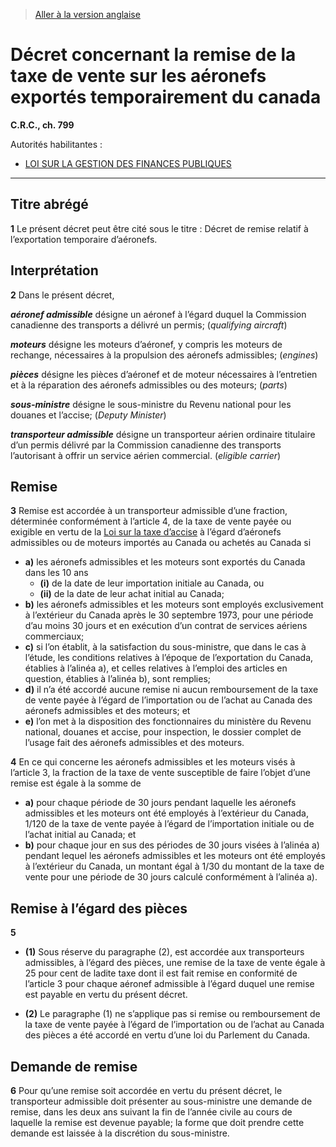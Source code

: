 > [Aller à la version anglaise](/en/Regulations/Consolidated%20Regulations%20of%20Canada/701-800/C.R.C.,%20c.%20799.md)

# Décret concernant la remise de la taxe de vente sur les aéronefs exportés temporairement du canada

**C.R.C., ch. 799**

Autorités habilitantes : 
- [LOI SUR LA GESTION DES FINANCES PUBLIQUES](/fr/Lois/Lois%20révisées%20du%20Canada/F/F-11.md)

----------



## Titre abrégé


**1** Le présent décret peut être cité sous le titre : Décret de remise relatif à l’exportation temporaire d’aéronefs.




## Interprétation


**2** Dans le présent décret,

***aéronef admissible*** désigne un aéronef à l’égard duquel la Commission canadienne des transports a délivré un permis; (*qualifying aircraft*)

***moteurs*** désigne les moteurs d’aéronef, y compris les moteurs de rechange, nécessaires à la propulsion des aéronefs admissibles; (*engines*)

***pièces*** désigne les pièces d’aéronef et de moteur nécessaires à l’entretien et à la réparation des aéronefs admissibles ou des moteurs; (*parts*)

***sous-ministre*** désigne le sous-ministre du Revenu national pour les douanes et l’accise; (*Deputy Minister*)

***transporteur admissible*** désigne un transporteur aérien ordinaire titulaire d’un permis délivré par la Commission canadienne des transports l’autorisant à offrir un service aérien commercial. (*eligible carrier*)




## Remise


**3** Remise est accordée à un transporteur admissible d’une fraction, déterminée conformément à l’article 4, de la taxe de vente payée ou exigible en vertu de la [Loi sur la taxe d’accise](/fr/Lois/Lois%20révisées%20du%20Canada/E/E-15.md) à l’égard d’aéronefs admissibles ou de moteurs importés au Canada ou achetés au Canada si
- **a)** les aéronefs admissibles et les moteurs sont exportés du Canada dans les 10 ans
	- **(i)** de la date de leur importation initiale au Canada, ou
	- **(ii)** de la date de leur achat initial au Canada;
- **b)** les aéronefs admissibles et les moteurs sont employés exclusivement à l’extérieur du Canada après le 30 septembre 1973, pour une période d’au moins 30 jours et en exécution d’un contrat de services aériens commerciaux;
- **c)** si l’on établit, à la satisfaction du sous-ministre, que dans le cas à l’étude, les conditions relatives à l’époque de l’exportation du Canada, établies à l’alinéa a), et celles relatives à l’emploi des articles en question, établies à l’alinéa b), sont remplies;
- **d)** il n’a été accordé aucune remise ni aucun remboursement de la taxe de vente payée à l’égard de l’importation ou de l’achat au Canada des aéronefs admissibles et des moteurs; et
- **e)** l’on met à la disposition des fonctionnaires du ministère du Revenu national, douanes et accise, pour inspection, le dossier complet de l’usage fait des aéronefs admissibles et des moteurs.



**4** En ce qui concerne les aéronefs admissibles et les moteurs visés à l’article 3, la fraction de la taxe de vente susceptible de faire l’objet d’une remise est égale à la somme de
- **a)** pour chaque période de 30 jours pendant laquelle les aéronefs admissibles et les moteurs ont été employés à l’extérieur du Canada, 1/120 de la taxe de vente payée à l’égard de l’importation initiale ou de l’achat initial au Canada; et
- **b)** pour chaque jour en sus des périodes de 30 jours visées à l’alinéa a) pendant lequel les aéronefs admissibles et les moteurs ont été employés à l’extérieur du Canada, un montant égal à 1/30 du montant de la taxe de vente pour une période de 30 jours calculé conformément à l’alinéa a).




## Remise à l’égard des pièces


**5** 

- **(1)** Sous réserve du paragraphe (2), est accordée aux transporteurs admissibles, à l’égard des pièces, une remise de la taxe de vente égale à 25 pour cent de ladite taxe dont il est fait remise en conformité de l’article 3 pour chaque aéronef admissible à l’égard duquel une remise est payable en vertu du présent décret.

- **(2)** Le paragraphe (1) ne s’applique pas si remise ou remboursement de la taxe de vente payée à l’égard de l’importation ou de l’achat au Canada des pièces a été accordé en vertu d’une loi du Parlement du Canada.




## Demande de remise


**6** Pour qu’une remise soit accordée en vertu du présent décret, le transporteur admissible doit présenter au sous-ministre une demande de remise, dans les deux ans suivant la fin de l’année civile au cours de laquelle la remise est devenue payable; la forme que doit prendre cette demande est laissée à la discrétion du sous-ministre.


